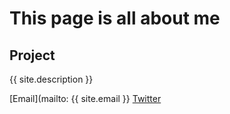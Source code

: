 # This page is all about me

## Project

{{ site.description }}

[Email](mailto: {{ site.email }}
[Twitter](http://twitter.com/DanTBrady)
